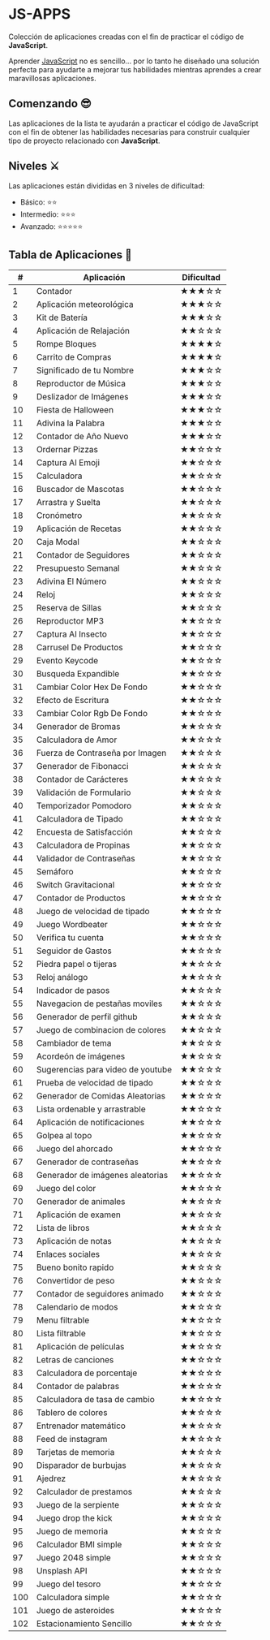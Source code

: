 # JS-APPS

Colección de aplicaciones creadas con el fin de practicar el código de <b>JavaScript</b>.

Aprender [JavaScript](https://developer.mozilla.org/es/docs/Web/JavaScript) no es sencillo... por lo tanto he diseñado una solución perfecta para ayudarte a mejorar tus habilidades mientras aprendes a crear maravillosas aplicaciones.

## Comenzando 😎

Las aplicaciones de la lista te ayudarán a practicar el código de JavaScript con el fin de obtener las habilidades necesarias para construir cualquier tipo de proyecto relacionado con <b>JavaScript</b>.

## Niveles ⚔️

Las aplicaciones están divididas en 3 niveles de dificultad:

*  Básico:           ⭐⭐
*  Intermedio:      ⭐⭐⭐
*  Avanzado:      ⭐⭐⭐⭐⭐

## Tabla de Aplicaciones 🎉

| #   | Aplicación                              | Dificultad    |
|-----|-----------------------------------------|---------------|
| 1   | Contador                                |   ★★★☆☆    | 
| 2   | Aplicación meteorológica                |   ★★★☆☆    | 
| 3   | Kit de Batería                          |   ★★★☆☆    | 
| 4   | Aplicación de Relajación                |   ★★☆☆☆    |
| 5   | Rompe Bloques                           |   ★★★★☆    | 
| 6   | Carrito de Compras                      |   ★★★★☆    | 
| 7   | Significado de tu Nombre                |   ★★★☆☆    |
| 8   | Reproductor de Música                   |   ★★★☆☆    | 
| 9   | Deslizador de Imágenes                  |   ★★★☆☆    |
| 10  | Fiesta de Halloween                     |   ★★★☆☆    | 
| 11  | Adivina la Palabra                      |   ★★★☆☆    | 
| 12  | Contador de Año Nuevo                   |   ★★★☆☆    |
| 13  | Ordernar Pizzas                         |   ★★☆☆☆    |
| 14  | Captura Al Emoji                        |   ★★☆☆☆    |
| 15  | Calculadora                             |   ★★☆☆☆    |
| 16  | Buscador de Mascotas                    |   ★★☆☆☆    |
| 17  | Arrastra y Suelta                       |   ★★☆☆☆    |
| 18  | Cronómetro                              |   ★★☆☆☆    |
| 19  | Aplicación de Recetas                   |   ★★☆☆☆    |
| 20  | Caja Modal                              |   ★★☆☆☆    |
| 21  | Contador de Seguidores                  |   ★★☆☆☆    |
| 22  | Presupuesto Semanal                     |   ★★☆☆☆    |
| 23  | Adivina El Número                       |   ★★☆☆☆    |
| 24  | Reloj                                   |   ★★☆☆☆    |
| 25  | Reserva de Sillas                       |   ★★☆☆☆    |
| 26  | Reproductor MP3                         |   ★★☆☆☆    |
| 27  | Captura Al Insecto                      |   ★★☆☆☆    |
| 28  | Carrusel De Productos                   |   ★★☆☆☆    |
| 29  | Evento Keycode                          |   ★★☆☆☆    |
| 30  | Busqueda Expandible                     |   ★★☆☆☆    |
| 31  | Cambiar Color Hex De Fondo              |   ★★☆☆☆    |
| 32  | Efecto de Escritura                     |   ★★☆☆☆    |
| 33  | Cambiar Color Rgb De Fondo              |   ★★☆☆☆    |
| 34  | Generador de Bromas                     |   ★★☆☆☆    |
| 35  | Calculadora de Amor                     |   ★★☆☆☆    |
| 36  | Fuerza de Contraseña por Imagen         |   ★★☆☆☆    |
| 37  | Generador de Fibonacci                  |   ★★☆☆☆    |
| 38  | Contador de Carácteres                  |   ★★☆☆☆    |
| 39  | Validación de Formulario                |   ★★☆☆☆    |
| 40  | Temporizador Pomodoro                   |   ★★☆☆☆    |
| 41  | Calculadora de Tipado                   |   ★★☆☆☆    |
| 42  | Encuesta de Satisfacción                |   ★★☆☆☆    |
| 43  | Calculadora de Propinas                 |   ★★☆☆☆    |
| 44  | Validador de Contraseñas                |   ★★☆☆☆    |
| 45  | Semáforo                                |   ★★☆☆☆    |
| 46  | Switch Gravitacional                    |   ★★☆☆☆    |
| 47  | Contador de Productos                   |   ★★☆☆☆    |
| 48  | Juego de velocidad de tipado            |   ★★☆☆☆    |
| 49  | Juego Wordbeater                        |   ★★☆☆☆    |
| 50  | Verifica tu cuenta                      |   ★★☆☆☆    |
| 51  | Seguidor de Gastos                      |   ★★☆☆☆    |
| 52  | Piedra papel o tijeras                  |   ★★☆☆☆    |
| 53  | Reloj análogo                           |   ★★☆☆☆    |
| 54  | Indicador de pasos                      |   ★★☆☆☆    |
| 55  | Navegacion de pestañas moviles          |   ★★☆☆☆    |
| 56  | Generador de perfil github              |   ★★☆☆☆    |
| 57  | Juego de combinacion de colores         |   ★★☆☆☆    |
| 58  | Cambiador de tema                       |   ★★☆☆☆    |
| 59  | Acordeón de imágenes                    |   ★★☆☆☆    |
| 60  | Sugerencias para video de youtube       |   ★★☆☆☆    |
| 61  | Prueba de velocidad de tipado           |   ★★☆☆☆    |
| 62  | Generador de Comidas Aleatorias         |   ★★☆☆☆    |
| 63  | Lista ordenable y arrastrable           |   ★★☆☆☆    |
| 64  | Aplicación de notificaciones            |   ★★☆☆☆    |
| 65  | Golpea al topo                          |   ★★☆☆☆    |
| 66  | Juego del ahorcado                      |   ★★☆☆☆    |
| 67  | Generador de contraseñas                |   ★★☆☆☆    |
| 68  | Generador de imágenes aleatorias        |   ★★☆☆☆    |
| 69  | Juego del color                         |   ★★☆☆☆    |
| 70  | Generador de animales                   |   ★★☆☆☆    |
| 71  | Aplicación de examen                    |   ★★☆☆☆    |
| 72  | Lista de libros                         |   ★★☆☆☆    |
| 73  | Aplicación de notas                     |   ★★☆☆☆    |
| 74  | Enlaces sociales                        |   ★★☆☆☆    |
| 75  | Bueno bonito rapido                     |   ★★☆☆☆    |
| 76  | Convertidor de peso                     |   ★★☆☆☆    |
| 77  | Contador de seguidores animado          |   ★★☆☆☆    |
| 78  | Calendario de modos                     |   ★★☆☆☆    |
| 79  | Menu filtrable                          |   ★★☆☆☆    |
| 80  | Lista filtrable                         |   ★★☆☆☆    |
| 81  | Aplicación de películas                 |   ★★☆☆☆    |
| 82  | Letras de canciones                     |   ★★☆☆☆    |
| 83  | Calculadora de porcentaje               |   ★★☆☆☆    |
| 84  | Contador de palabras                    |   ★★☆☆☆    |
| 85  | Calculadora de tasa de cambio           |   ★★☆☆☆    |
| 86  | Tablero de colores                      |   ★★☆☆☆    |
| 87  | Entrenador matemático                   |   ★★☆☆☆    |
| 88  | Feed de instagram                       |   ★★☆☆☆    |
| 89  | Tarjetas de memoria                     |   ★★☆☆☆    |
| 90  | Disparador de burbujas                  |   ★★☆☆☆    |
| 91  | Ajedrez                                 |   ★★☆☆☆    |
| 92  | Calculador de prestamos                 |   ★★☆☆☆    |
| 93  | Juego de la serpiente                   |   ★★☆☆☆    |
| 94  | Juego drop the kick                     |   ★★☆☆☆    |
| 95  | Juego de memoria                        |   ★★☆☆☆    |
| 96  | Calculador BMI simple                   |   ★★☆☆☆    |
| 97  | Juego 2048 simple                       |   ★★☆☆☆    |
| 98  | Unsplash API                            |   ★★☆☆☆    |
| 99  | Juego del tesoro                        |   ★★☆☆☆    |
| 100 | Calculadora simple                      |   ★★☆☆☆    |
| 101 | Juego de asteroides                     |   ★★☆☆☆    |
| 102 | Estacionamiento Sencillo                |   ★★☆☆☆    |
